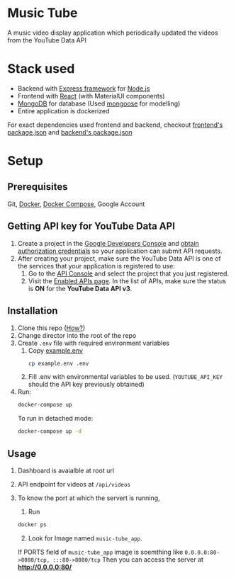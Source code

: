 # Music Tube

A music video display application which periodically updated the videos from the YouTube Data API

# Stack used

- Backend with [Express framework](https://expressjs.com/) for [Node.js](https://nodejs.org/en/)
- Frontend with [React](https://reactjs.org/) (with MaterialUI components)
- [MongoDB](https://www.mongodb.com/) for database (Used [mongoose](https://mongoosejs.com/) for modelling)
- Entire application is dockerized

For exact dependencies used frontend and backend, checkout [frontend's package.json](/app/frontend/package.json) and [backend's package.json](/app/backend/package.json)

# Setup

## Prerequisites

Git, [Docker](https://docs.docker.com/get-docker/), [Docker Compose](https://docs.docker.com/compose/install/), Google Account
## Getting API key for YouTube Data API
1.  Create a project in the [Google Developers Console](https://console.developers.google.com/) and [obtain authorization credentials](https://developers.google.com/youtube/registering_an_application) so your application can submit API requests.
2.  After creating your project, make sure the YouTube Data API is one of the services that your application is registered to use:
    1.  Go to the [API Console](https://console.developers.google.com/) and select the project that you just registered.
    2.  Visit the [Enabled APIs page](https://console.developers.google.com/apis/enabled). In the list of APIs, make sure the status is **ON** for the **YouTube Data API v3**. 

## Installation

1.  Clone this repo ([How?](https://docs.github.com/en/repositories/creating-and-managing-repositories/cloning-a-repository))
2.  Change director into the root of the repo
3.  Create `.env` file with required environment variables
    1.  Copy [example.env](/example.env)
        ```sh
        cp example.env .env
        ```
    2.  Fill .env with environmental variables to be used. (`YOUTUBE_API_KEY` should the API key previously obtained)
5.  Run:
    ```sh
    docker-compose up
    ```
    To run in detached mode:
    ```sh
    docker-compose up -d
    ```

## Usage
1.  Dashboard is avaialble at root url
2.  API endpoint for videos at `/api/videos`
3.  To know the port at which the servert is running, 
    1.  Run 
    ```sh
    docker ps
    ```
    2. Look for Image named `music-tube_app`. 
    
    If PORTS field of `music-tube_app` image is soemthing like `0.0.0.0:80->8080/tcp, :::80->8080/tcp`
    Then you can access the server at **http://0.0.0.0:80/**
